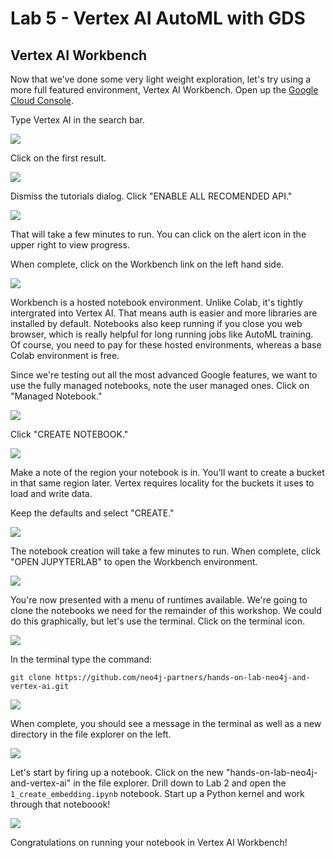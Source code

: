 # Lab 5 - Vertex AI AutoML with GDS

## Vertex AI Workbench
Now that we've done some very light weight exploration, let's try using a more full featured environment, Vertex AI Workbench.  Open up the [Google Cloud Console](https://console.cloud.google.com/).

Type Vertex AI in the search bar.

![](images/01-console.png)

Click on the first result.

![](images/02-search.png)

Dismiss the tutorials dialog.  Click "ENABLE ALL RECOMENDED API."

![](images/03-vertex.png)

That will take a few minutes to run.  You can click on the alert icon in the upper right to view progress.

When complete, click on the Workbench link on the left hand side.

![](images/04-vertex.png)

Workbench is a hosted notebook environment.  Unlike Colab, it's tightly intergrated into Vertex AI.  That means auth is easier and more libraries are installed by default.  Notebooks also keep running if you close you web browser, which is really helpful for long running jobs like AutoML training.  Of course, you need to pay for these hosted environments, whereas a base Colab environment is free.

Since we're testing out all the most advanced Google features, we want to use the fully managed notebooks, note the user managed ones.  Click on "Managed Notebook."

![](images/05-workbench.png)

Click "CREATE NOTEBOOK."

![](images/06-managed.png)

Make a note of the region your notebook is in.  You'll want to create a bucket in that same region later.  Vertex requires locality for the buckets it uses to load and write data.

Keep the defaults and select "CREATE."

![](images/07-create.png)

The notebook creation will take a few minutes to run.  When complete, click "OPEN JUPYTERLAB" to open the Workbench environment.

![](images/08-workbench.png)

You're now presented with a menu of runtimes available.  We're going to clone the notebooks we need for the remainder of this workshop.  We could do this graphically, but let's use the terminal.  Click on the terminal icon.

![](images/09-managed.png)

In the terminal type the command:

    git clone https://github.com/neo4j-partners/hands-on-lab-neo4j-and-vertex-ai.git

![](images/10-terminal.png)

When complete, you should see a message in the terminal as well as a new directory in the file explorer on the left.

![](images/11-clone.png)
 

Let's start by firing up a notebook.  Click on the new "hands-on-lab-neo4j-and-vertex-ai" in the file explorer.  Drill down to Lab 2 and open the `1_create_embedding.ipynb` notebook.  Start up a Python kernel and work through that noteboook!

![](images/12-kernel.png)

Congratulations on running your notebook in Vertex AI Workbench!